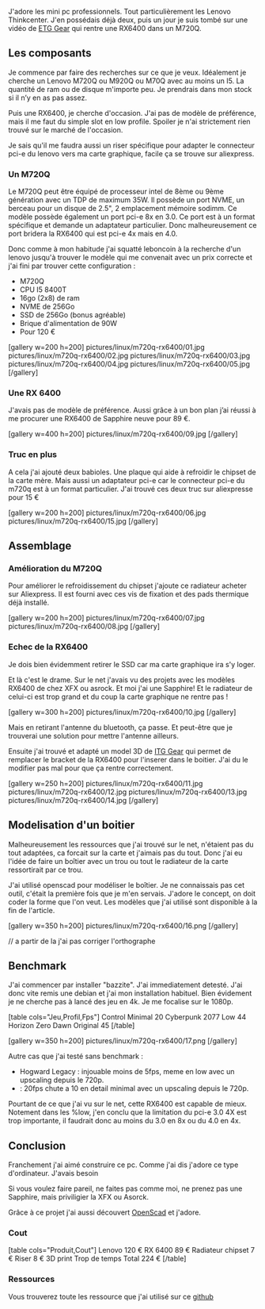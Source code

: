 
J'adore les mini pc professionnels. Tout particulièrement les Lenovo Thinkcenter. J'en possédais déjà deux, puis un jour je suis tombé sur une vidéo de [ETG Gear](https://www.youtube.com/watch?v=jrzvkyytwts) qui rentre une RX6400 dans un M720Q.

## Les composants

Je commence par faire des recherches sur ce que je veux. Idéalement je cherche un Lenovo M720Q ou M920Q ou M70Q avec au moins un I5. La quantité de ram ou de disque m'importe peu. Je prendrais dans mon stock si il n’y en as pas assez.

Puis une RX6400, je cherche d'occasion. J'ai pas de modèle de préférence, mais il me faut du simple slot en low profile. Spoiler je n'ai strictement rien trouvé sur le marché de l'occasion.

Je sais qu'il me faudra aussi un riser spécifique pour adapter le connecteur pci-e du lenovo vers ma carte graphique, facile ça se trouve sur aliexpress.

### Un M720Q

Le M720Q peut être équipé de processeur intel de 8ème ou 9ème génération avec un TDP de maximum 35W. Il possède un port NVME, un berceau pour un disque de 2.5", 2 emplacement mémoire sodimm. Ce modèle possède également un port pci-e 8x en 3.0. Ce port est à un format spécifique et demande un adaptateur particulier. Donc malheureusement ce port bridera la RX6400 qui est pci-e 4x mais en 4.0.

Donc comme à mon habitude j'ai squatté leboncoin à la recherche d'un lenovo jusqu'à trouver le modèle qui me convenait avec un prix correcte et j'ai fini par trouver cette configuration :

- M720Q
- CPU I5 8400T
- 16go (2x8) de ram
- NVME de 256Go
- SSD de 256Go (bonus agréable)
- Brique d'alimentation de 90W
- Pour 120 €

[gallery w=200 h=200]
pictures/linux/m720q-rx6400/01.jpg
pictures/linux/m720q-rx6400/02.jpg
pictures/linux/m720q-rx6400/03.jpg
pictures/linux/m720q-rx6400/04.jpg
pictures/linux/m720q-rx6400/05.jpg
[/gallery]

### Une RX 6400

J'avais pas de modèle de préférence. Aussi grâce à un bon plan j’ai réussi à me procurer une RX6400 de Sapphire neuve pour 89 €.

[gallery w=400 h=200]
pictures/linux/m720q-rx6400/09.jpg
[/gallery]

### Truc en plus

A cela j'ai ajouté deux babioles. Une plaque qui aide à refroidir le chipset de la carte mère. Mais aussi un adaptateur pci-e car le connecteur pci-e du m720q est à un format particulier. J'ai trouvé ces deux truc sur aliexpresse pour 15 €

[gallery w=200 h=200]
pictures/linux/m720q-rx6400/06.jpg
pictures/linux/m720q-rx6400/15.jpg
[/gallery]

## Assemblage

### Amélioration du M720Q

Pour améliorer le refroidissement du chipset j'ajoute ce radiateur acheter sur Aliexpress. Il est fourni avec ces vis de fixation et des pads thermique déjà installé.

[gallery w=200 h=200]
pictures/linux/m720q-rx6400/07.jpg
pictures/linux/m720q-rx6400/08.jpg
[/gallery]

### Echec de la RX6400

Je dois bien évidemment retirer le SSD car ma carte graphique ira s'y loger.

Et là c'est le drame. Sur le net j'avais vu des projets avec les modèles RX6400 de chez XFX ou asrock. Et moi j'ai une Sapphire! Et le radiateur de celui-ci est trop grand et du coup la carte graphique ne rentre pas !

[gallery w=300 h=200]
pictures/linux/m720q-rx6400/10.jpg
[/gallery]

Mais en retirant l'antenne du bluetooth, ça passe. Et peut-être que je trouverai une solution pour mettre l'antenne ailleurs.

Ensuite j'ai trouvé et adapté un model 3D de [ITG Gear](https://www.printables.com/model/1053116-lenovo-m920qm720q-xfx-rx-6400-ventilation-3d-case) qui permet de remplacer le bracket de la RX6400 pour l'inserer dans le boitier. J'ai du le modifier pas mal pour que ça rentre correctement.

[gallery w=250 h=200]
pictures/linux/m720q-rx6400/11.jpg
pictures/linux/m720q-rx6400/12.jpg
pictures/linux/m720q-rx6400/13.jpg
pictures/linux/m720q-rx6400/14.jpg
[/gallery]

## Modelisation d'un boitier

Malheureusement les ressources que j'ai trouvé sur le net, n'étaient pas du tout adaptées, ca forcait sur la carte et j'aimais pas du tout. Donc j'ai eu l'idée de faire un boîtier avec un trou ou tout le radiateur de la carte ressortirait par ce trou.

J'ai utilisé openscad pour modéliser le boîtier. Je ne connaissais pas cet outil, c'était la première fois que je m'en servais. J'adore le concept, on doit coder la forme que l'on veut. Les modèles que j'ai utilisé sont disponible à la fin de l'article.

[gallery w=350 h=200]
pictures/linux/m720q-rx6400/16.png
[/gallery]

// a partir de la j'ai pas corriger l'orthographe

## Benchmark

J'ai commencer par installer "bazzite". J'ai immediatement detesté. J'ai donc vite remis une debian et j'ai mon installation habituel. Bien évidement je ne cherche pas à lancé des jeu en 4k. Je me focalise sur le 1080p.

[table cols="Jeu,Profil,Fps"] 
Control	Minimal	20
Cyberpunk 2077	Low	44
Horizon Zero Dawn	Original	45
[/table]

[gallery w=350 h=200]
pictures/linux/m720q-rx6400/17.png
[/gallery]


Autre cas que j'ai testé sans benchmark : 
- Hogward Legacy : injouable moins de 5fps, meme en low avec un upscaling depuis le 720p.
-  : 20fps chute a 10 en detail minimal avec un upscaling depuis le 720p.

Pourtant de ce que j'ai vu sur le net, cette RX6400 est capable de mieux. Notement dans les %low, j'en conclu que la limitation du pci-e 3.0 4X est trop importante, il faudrait donc au moins du 3.0 en 8x ou du 4.0 en 4x.

## Conclusion 

Franchement j'ai aimé construire ce pc. Comme j'ai dis j'adore ce type d'ordinateur. J'avais besoin 

Si vous voulez faire pareil, ne faites pas comme moi, ne prenez pas une Sapphire, 
mais priviligier la XFX ou Asorck.

Grâce à ce projet j'ai aussi découvert [OpenScad](https://openscad.org/) et j'adore. 

### Cout

[table cols="Produit,Cout"]
Lenovo	120 €
RX 6400	89 €
Radiateur chipset	7 €
Riser	8 €
3D print	Trop de temps
Total	224 €
[/table]

### Ressources

Vous trouverez toute les ressource que j'ai utilisé sur ce [github](https://github.com/shionn/LenovoM720Q)
